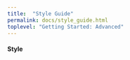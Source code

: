 ```yaml
---
title:  "Style Guide"
permalink: docs/style_guide.html
toplevel: "Getting Started: Advanced"
---
```


#### Style
